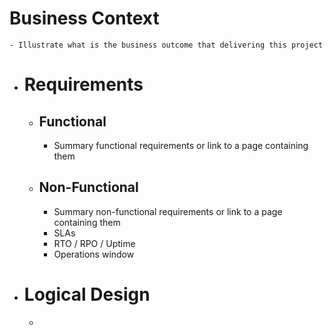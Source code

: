 # Business Context
	- Illustrate what is the business outcome that delivering this project
- # Requirements
	- ## Functional
		- Summary functional requirements or link to a page containing them
	- ## Non-Functional
		- Summary non-functional requirements or link to a page containing them
		- SLAs
		- RTO / RPO / Uptime
		- Operations window
- # Logical Design
	-